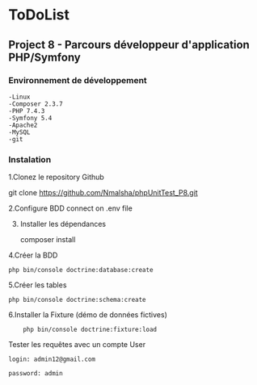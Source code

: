# ToDoList

## Project 8 - Parcours développeur d'application PHP/Symfony

### Environnement de développement

    -Linux
    -Composer 2.3.7
    -PHP 7.4.3
    -Symfony 5.4
    -Apache2
    -MySQL
    -git

### Instalation

1.Clonez le repository Github

git clone https://github.com/Nmalsha/phpUnitTest_P8.git

2.Configure BDD connect on .env file

3. Installer les dépendances

   composer install

4.Créer la BDD

    php bin/console doctrine:database:create

5.Créer les tables

    php bin/console doctrine:schema:create

6.Installer la Fixture (démo de données fictives)

        php bin/console doctrine:fixture:load

Tester les requêtes avec un compte User

    login: admin12@gmail.com

    password: admin
